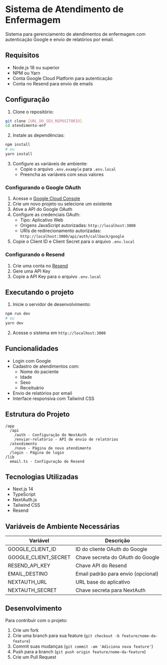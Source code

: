# Sistema de Atendimento de Enfermagem

Sistema para gerenciamento de atendimentos de enfermagem com autenticação Google e envio de relatórios por email.

## Requisitos

- Node.js 18 ou superior
- NPM ou Yarn
- Conta Google Cloud Platform para autenticação
- Conta no Resend para envio de emails

## Configuração

1. Clone o repositório:
```bash
git clone [URL_DO_SEU_REPOSITORIO]
cd atendimento-enf
```

2. Instale as dependências:
```bash
npm install
# ou
yarn install
```

3. Configure as variáveis de ambiente:
   - Copie o arquivo `.env.example` para `.env.local`
   - Preencha as variáveis com seus valores

### Configurando o Google OAuth

1. Acesse o [Google Cloud Console](https://console.cloud.google.com)
2. Crie um novo projeto ou selecione um existente
3. Ative a API do Google OAuth
4. Configure as credenciais OAuth:
   - Tipo: Aplicativo Web
   - Origens JavaScript autorizadas: `http://localhost:3000`
   - URIs de redirecionamento autorizadas: `http://localhost:3000/api/auth/callback/google`
5. Copie o Client ID e Client Secret para o arquivo `.env.local`

### Configurando o Resend

1. Crie uma conta no [Resend](https://resend.com)
2. Gere uma API Key
3. Copie a API Key para o arquivo `.env.local`

## Executando o projeto

1. Inicie o servidor de desenvolvimento:
```bash
npm run dev
# ou
yarn dev
```

2. Acesse o sistema em `http://localhost:3000`

## Funcionalidades

- Login com Google
- Cadastro de atendimentos com:
  - Nome do paciente
  - Idade
  - Sexo
  - Receituário
- Envio de relatórios por email
- Interface responsiva com Tailwind CSS

## Estrutura do Projeto

```
/app
  /api
    /auth - Configuração do NextAuth
    /enviar-relatorio - API de envio de relatórios
  /atendimento
    /novo - Página de novo atendimento
  /login - Página de login
/lib
  email.ts - Configuração do Resend
```

## Tecnologias Utilizadas

- Next.js 14
- TypeScript
- NextAuth.js
- Tailwind CSS
- Resend

## Variáveis de Ambiente Necessárias

| Variável | Descrição |
|----------|-----------|
| GOOGLE_CLIENT_ID | ID do cliente OAuth do Google |
| GOOGLE_CLIENT_SECRET | Chave secreta do OAuth do Google |
| RESEND_API_KEY | Chave API do Resend |
| EMAIL_DESTINO | Email padrão para envio (opcional) |
| NEXTAUTH_URL | URL base do aplicativo |
| NEXTAUTH_SECRET | Chave secreta para NextAuth |

## Desenvolvimento

Para contribuir com o projeto:

1. Crie um fork
2. Crie uma branch para sua feature (`git checkout -b feature/nome-da-feature`)
3. Commit suas mudanças (`git commit -am 'Adiciona nova feature'`)
4. Push para a branch (`git push origin feature/nome-da-feature`)
5. Crie um Pull Request
